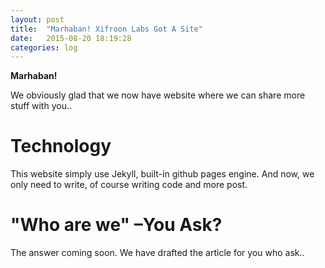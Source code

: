 ```yaml
---
layout: post
title:  "Marhaban! Xifroon Labs Got A Site"
date:   2015-08-20 18:19:28
categories: log
---
```

__Marhaban!__

We obviously glad that we now have website where we can share more stuff with you..

# Technology
This website simply use Jekyll, built-in github pages engine. And now, we only
need to write, of course writing code and more post.

# "Who are we" –You Ask?
The answer coming soon. We have drafted the article for you who ask..
